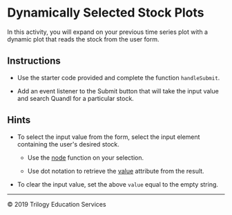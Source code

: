 # Dynamically Selected Stock Plots

In this activity, you will expand on your previous time series plot with a dynamic plot that reads the stock from the user form.

## Instructions

* Use the starter code provided and complete the function `handleSubmit`. 

* Add an event listener to the Submit button that will take the input value and search Quandl for a particular stock.

## Hints

* To select the input value from the form, select the input element containing the user's desired stock.

    * Use the [node](https://github.com/d3/d3-selection#selection_node) function on your selection.

    * Use dot notation to retrieve the [value](https://developer.mozilla.org/en-US/docs/Web/HTML/Attributes) attribute from the result.

* To clear the input value, set the above `value` equal to the empty string.

- - -
© 2019 Trilogy Education Services 
